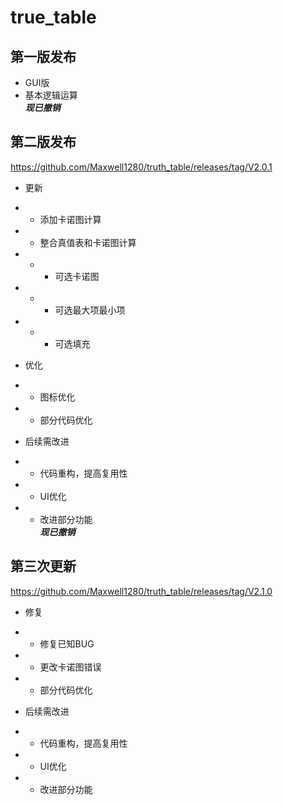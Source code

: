 # true_table
##  第一版发布
 + GUI版
+ 基本逻辑运算  
 ***现已撤销***
## 第二版发布
https://github.com/Maxwell1280/truth_table/releases/tag/V2.0.1


+ 更新
+ + 添加卡诺图计算
+ + 整合真值表和卡诺图计算
+ + + 可选卡诺图
+ + + 可选最大项最小项
+ + + 可选填充

+ 优化
+ + 图标优化
+ + 部分代码优化

+ 后续需改进
+ + 代码重构，提高复用性
+ + UI优化
+ + 改进部分功能  
***现已撤销***


## 第三次更新
https://github.com/Maxwell1280/truth_table/releases/tag/V2.1.0

+ 修复
+ + 修复已知BUG
+ + 更改卡诺图错误
+ + 部分代码优化

+ 后续需改进
+ + 代码重构，提高复用性
+ + UI优化
+ + 改进部分功能